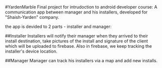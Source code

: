 #YardenMarble
Final project for intrudoction to android developer course: A communication app between manager and his installers, developed for "Shaish-Yarden" company.

the app is devided to 2 parts - installer and manager:

##Installer
Installers will notify their manager when they arrived to their install destination, take pictures of the install and signature of the client which will be uploaded to firebase. Also in firebase, we keep tracking the installer's device location.

##Manager
Manager can track his installers via a map and add new installs.
